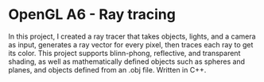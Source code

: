 # OpenGL A6 - Ray tracing
In this project, I created a ray tracer that takes objects, lights, and a camera as input, generates a ray vector for every pixel, then traces each ray to get its color. This project supports blinn-phong, reflective, and transparent shading, as well as mathematically defined objects such as spheres and planes, and objects defined from an .obj file. Written in C++.